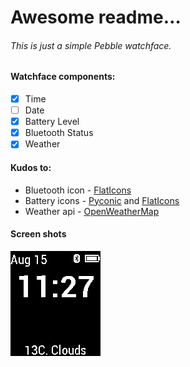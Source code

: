 # Awesome readme…

###### This is just a simple Pebble watchface.

#### Watchface components:
 - [x] Time
 - [ ] Date
 - [x] Battery Level
 - [x] Bluetooth Status
 - [x] Weather

#### Kudos to:
 - Bluetooth icon - [FlatIcons](http://flaticons.net)
 - Battery icons - [Pyconic](http://pyconic.com/) and [FlatIcons](http://flaticons.net)
 - Weather api - [OpenWeatherMap](http://openweathermap.org)

#### Screen shots
![](https://github.com/JHuff078/know-it-all/blob/master/pebble-screenshot_2014-08-15_11-27-26.png)
